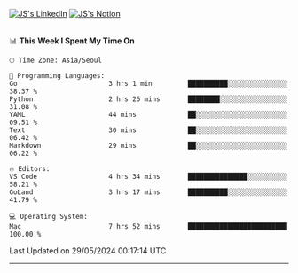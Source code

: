 
[![JS's LinkedIn](https://img.shields.io/badge/LinkedIn-blue?style=for-the-badge&logo=linkedin)](https://www.linkedin.com/in/jaeseung-lee-5a2a32139/) 
[![JS's Notion](https://img.shields.io/badge/Notion-black?style=for-the-badge&logo=notion)](https://bit.ly/ljswiki1) <br><br>
<!-- ![JS's GitHub stats](https://github-readme-stats-lemon-five.vercel.app/api?username=tkxkd0159&hide=contribs,prs,stars,issues&show_icons=true&theme=react&include_all_commits=true)   -->
<!-- ![Top Langs](https://github-readme-stats-lemon-five.vercel.app/api/top-langs/?username=tkxkd0159&layout=compact&hide=jupyter%20notebook,scss,html,css&langs_count=10)  -->


<!--START_SECTION:waka-->
📊 **This Week I Spent My Time On** 

```text
🕑︎ Time Zone: Asia/Seoul

💬 Programming Languages: 
Go                       3 hrs 1 min         ██████████░░░░░░░░░░░░░░░   38.37 % 
Python                   2 hrs 26 mins       ████████░░░░░░░░░░░░░░░░░   31.08 % 
YAML                     44 mins             ██░░░░░░░░░░░░░░░░░░░░░░░   09.51 % 
Text                     30 mins             ██░░░░░░░░░░░░░░░░░░░░░░░   06.42 % 
Markdown                 29 mins             ██░░░░░░░░░░░░░░░░░░░░░░░   06.22 % 

🔥 Editors: 
VS Code                  4 hrs 34 mins       ███████████████░░░░░░░░░░   58.21 % 
GoLand                   3 hrs 17 mins       ██████████░░░░░░░░░░░░░░░   41.79 % 

💻 Operating System: 
Mac                      7 hrs 52 mins       █████████████████████████   100.00 % 
```


 Last Updated on 29/05/2024 00:17:14 UTC
<!--END_SECTION:waka-->

---
<!---
<a href="https://github.com/tkxkd0159/books">
  <img align="center" src="https://github-readme-stats-lemon-five.vercel.app/api/pin/?username=tkxkd0159&repo=books&theme=react" />
</a>
-->

<!---
- 🔭 I’m currently working on ...
- 🌱 I’m currently learning blockchain and distributed network
- 👯 I’m looking to collaborate on ...
- 🤔 I’m looking for help with ...
- 💬 Ask me about ...
- 📫 How to reach me: ...
- 😄 Pronouns: ...
- ⚡ Fun fact: ...
-->
